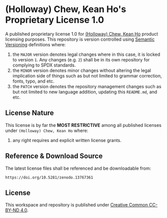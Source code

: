 # (Holloway) Chew, Kean Ho's Proprietary License 1.0

A published proprietary license 1.0 for
[(Holloway) Chew, Kean Ho](https://github.com/ChewKeanHo) product licensing
purposes. This repository is version controlled using
[Semantic Versioning](https://semver.org/) definitions where:

1. the `MAJOR` version denotes legal changes where in this case, it is locked to
   version `1`. Any changes (e.g. `2`) shall be in its own repository for
   complying to SPDX standards.
2. the `MINOR` version denotes minor changes without altering the legal
   implication side of things such as but not limited to grammar correction,
   fonts, typo, and etc.
3. the `PATCH` version denotes the repository management changes such as but not
   limited to new language addition, updating this `README.md`, and etc.




## License Nature

This license is by far the **MOST RESTRICTIVE** among all published licenses
under `(Holloway) Chew, Kean Ho` where:

1. any right requires and explicit written license grants.




## Reference & Download Source

The latest license files shall be referenced and be downloadable from:

```
https://doi.org/10.5281/zenodo.13767361
```




## License

This workspace and repository is published under
[Creative Common CC-BY-ND 4.0](https://creativecommons.org/licenses/by-nd/4.0/legalcode.en).
